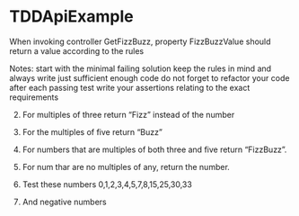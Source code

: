 # TDDApiExample

When invoking controller GetFizzBuzz, property FizzBuzzValue should return a value according to the rules

Notes:
start with the minimal failing solution
keep the rules in mind and always write just sufficient enough code
do not forget to refactor your code after each passing test
write your assertions relating to the exact requirements

2. For multiples of three return “Fizz” instead of the number

3. For the multiples of five return “Buzz” 

4. For numbers that are multiples of both three and five return “FizzBuzz”.

5. For num thar are no multiples of any, return the number.

6. Test these numbers 0,1,2,3,4,5,7,8,15,25,30,33

7. And negative numbers
